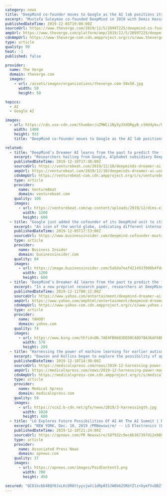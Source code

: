 ```yaml
---
category: news
title: "DeepMind co-founder moves to Google as the AI lab positions itself for the future"
excerpt: "Mustafa Suleyman co-founded DeepMind in 2010 with Demis Hassabis and Shane Legg. Photo by John Phillips/Getty Images for TechCrunch The personnel changes at Alphabet continue, this time with Mustafa Suleyman — one of the three co-founders of the company ..."
publishedDateTime: 2019-12-05T19:00:00Z
sourceUrl: https://www.theverge.com/2019/12/5/20997225/deepmind-co-founder-mustafa-suleyman-google-ai
ampUrl: https://www.theverge.com/platform/amp/2019/12/5/20997225/deepmind-co-founder-mustafa-suleyman-google-ai
cdnAmpUrl: https://www-theverge-com.cdn.ampproject.org/c/s/www.theverge.com/platform/amp/2019/12/5/20997225/deepmind-co-founder-mustafa-suleyman-google-ai
type: article
quality: 99
heat: -1
published: false

provider:
  name: The Verge
  domain: theverge.com
  images:
    - url: /assets/images/organizations/theverge.com-50x50.jpg
      width: 50
      height: 50

topics:
  - AI
  - Google AI

images:
  - url: https://cdn.vox-cdn.com/thumbor/uZMWCi1NyXy3XdORgyB_ctHddyk=/0x0:5760x3840/1400x933/filters:focal(2420x1460:3340x2380):no_upscale()/cdn.vox-cdn.com/uploads/chorus_image/image/65834351/627782606.jpg.0.jpg
    width: 1400
    height: 933
    title: "DeepMind co-founder moves to Google as the AI lab positions itself for the future"

related:
  - title: "DeepMind’s Dreamer AI learns from the past to predict the future"
    excerpt: "Researchers hailing from Google, Alphabet subsidiary DeepMind, and the University of Toronto sought to exploit this with an agent — Dreamer — designed to internalize a world model and plan ahead to select actions by “imagining” their long-term outcomes. They say that it not only works for any learning objective, but that Dreamer exceeds ..."
    publishedDateTime: 2019-12-10T17:30:00Z
    sourceUrl: https://venturebeat.com/2019/12/10/deepminds-dreamer-ai-uses-the-past-to-predict-the-future/
    ampUrl: https://venturebeat.com/2019/12/10/deepminds-dreamer-ai-uses-the-past-to-predict-the-future/amp/
    cdnAmpUrl: https://venturebeat-com.cdn.ampproject.org/c/s/venturebeat.com/2019/12/10/deepminds-dreamer-ai-uses-the-past-to-predict-the-future/amp/
    type: article
    provider:
      name: VentureBeat
      domain: venturebeat.com
    quality: 106
    images:
      - url: https://venturebeat.com/wp-content/uploads/2019/12/dims-e1575998404106.jpg?fit=1200%2C600&amp;strip=all
        width: 1200
        height: 600
  - title: "Google just added the cofounder of its DeepMind unit to its own AI team"
    excerpt: "An icon of the world globe, indicating different international options.\" Google has added the cofounder of its UK-based DeepMind artificial intelligence research unit to its own AI team. Mustafa Suleyman confirmed the news on Twitter on Thursday ..."
    publishedDateTime: 2019-12-05T17:53:00Z
    sourceUrl: https://www.businessinsider.com/deepmind-cofounder-mustafa-suleyman-leaves-for-google-2019-12
    type: article
    provider:
      name: Business Insider
      domain: businessinsider.com
    quality: 84
    images:
      - url: https://image.businessinsider.com/5a5da7eaf421491f008b4fde?width=1200&format=jpeg
        width: 1200
        height: 600
  - title: "DeepMind’s Dreamer AI learns from the past to predict the future"
    excerpt: "In a new preprint research paper, researchers at DeepMind and Google propose Dreamer, an algorithm that learns to predict outcomes from experience. Read More"
    publishedDateTime: 2019-12-11T00:12:00Z
    sourceUrl: https://www.yahoo.com/entertainment/deepmind-dreamer-ai-learns-past-173039091.html
    ampUrl: https://www.yahoo.com/amphtml/entertainment/deepmind-dreamer-ai-learns-past-173039091.html
    cdnAmpUrl: https://www-yahoo-com.cdn.ampproject.org/c/s/www.yahoo.com/amphtml/entertainment/deepmind-dreamer-ai-learns-past-173039091.html
    type: article
    provider:
      name: YAHOO!
      domain: yahoo.com
    quality: 74
    images:
      - url: https://www.bing.com/th?id=ON.7AE4FB9683DED0CA8D78A36AF88B83C5
        width: 578
        height: 289
  - title: "Harnessing the power of machine learning for earlier autism diagnosis"
    excerpt: "Dawson and Kollins began to explore the possibility of applying modern computational resources to the problem. They knew that the field of machine learning, in which computer algorithms are applied to problems that involve sifting enormous amounts of data in order to find hidden patterns and associations, could offer the tools they needed."
    publishedDateTime: 2019-12-10T14:30:00Z
    sourceUrl: https://medicalxpress.com/news/2019-12-harnessing-power-machine-earlier-autism.html
    ampUrl: https://medicalxpress.com/news/2019-12-harnessing-power-machine-earlier-autism.amp
    cdnAmpUrl: https://medicalxpress-com.cdn.ampproject.org/c/s/medicalxpress.com/news/2019-12-harnessing-power-machine-earlier-autism.amp
    type: article
    provider:
      name: Medical Xpress
      domain: medicalxpress.com
    quality: 59
    images:
      - url: https://scx2.b-cdn.net/gfx/news/2019/3-harnessingth.jpg
        width: 1020
        height: 600
  - title: "LG Explores Future Possibilities Of AI At The AI Summit | New York"
    excerpt: "NEW YORK, Dec. 10, 2019 /PRNewswire/ -- LG Electronics (LG) will be exploring the diverse dimensions of artificial intelligence (AI) at home and what LG ThinQ® – LG’s brand for products and services incorporating advanced AI technologies – means to the home of the future, joining other key AI innovators from around the world at the 2019 ..."
    publishedDateTime: 2019-12-10T21:24:00Z
    sourceUrl: https://apnews.com/PR Newswire/58f932c9ec66367397d12e9801b22ec5
    type: article
    provider:
      name: Associated Press News
      domain: apnews.com
    quality: 37
    images:
      - url: https://apnews.com/images/PaidContent3.png
        width: 700
        height: 450

secured: "QCD1kc6b48QY0JxLKcDR8ttyyvjwVi1dRp0ISJW8b625RbYZlz+UymfVvDBZfXCiA2Cn4Io7ppJKtUZmzmBcvBC09TEgsa2VRHt/tdBEQyFmOjjTIQK97Ys7mfz8lg79t+HJ1dwDF1F8uIM/iNc9F7/fETo4Ea8PWev7tWHAAcBJdbTeY5GuxfZkjYAB+5xlfwz4hev/QT+ZX+44qwHMDEBVqjw9+YTO71DEyf8ZmGmbNqhJUDKD15PvZAHxK0i9wimefsJuzt4kxK5OCTzYiw==;uA93ThBoptkh8H5D+kyYJw=="
---
```


